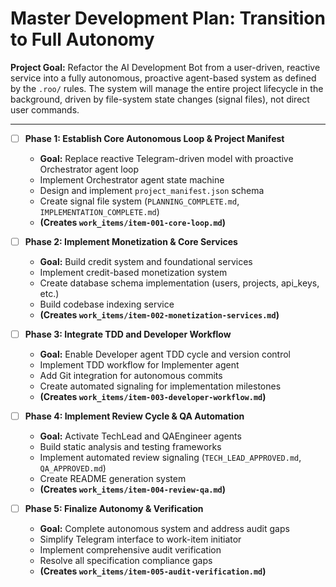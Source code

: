 # Master Development Plan: Transition to Full Autonomy

**Project Goal:** Refactor the AI Development Bot from a user-driven, reactive service into a fully autonomous, proactive agent-based system as defined by the `.roo/` rules. The system will manage the entire project lifecycle in the background, driven by file-system state changes (signal files), not direct user commands.

---

- [ ] **Phase 1: Establish Core Autonomous Loop & Project Manifest**
    - **Goal:** Replace reactive Telegram-driven model with proactive Orchestrator agent loop
    - Implement Orchestrator agent state machine
    - Design and implement `project_manifest.json` schema
    - Create signal file system (`PLANNING_COMPLETE.md`, `IMPLEMENTATION_COMPLETE.md`)
    - **(Creates `work_items/item-001-core-loop.md`)**

- [ ] **Phase 2: Implement Monetization & Core Services**
    - **Goal:** Build credit system and foundational services
    - Implement credit-based monetization system
    - Create database schema implementation (users, projects, api_keys, etc.)
    - Build codebase indexing service
    - **(Creates `work_items/item-002-monetization-services.md`)**

- [ ] **Phase 3: Integrate TDD and Developer Workflow**
    - **Goal:** Enable Developer agent TDD cycle and version control
    - Implement TDD workflow for Implementer agent
    - Add Git integration for autonomous commits
    - Create automated signaling for implementation milestones
    - **(Creates `work_items/item-003-developer-workflow.md`)**

- [ ] **Phase 4: Implement Review Cycle & QA Automation**
    - **Goal:** Activate TechLead and QAEngineer agents
    - Build static analysis and testing frameworks
    - Implement automated review signaling (`TECH_LEAD_APPROVED.md`, `QA_APPROVED.md`)
    - Create README generation system
    - **(Creates `work_items/item-004-review-qa.md`)**

- [ ] **Phase 5: Finalize Autonomy & Verification**
    - **Goal:** Complete autonomous system and address audit gaps
    - Simplify Telegram interface to work-item initiator
    - Implement comprehensive audit verification
    - Resolve all specification compliance gaps
    - **(Creates `work_items/item-005-audit-verification.md`)**